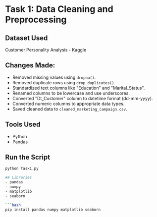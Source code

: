 # Task 1: Data Cleaning and Preprocessing

## Dataset Used
Customer Personality Analysis - Kaggle

## Changes Made:
- Removed missing values using `dropna()`.
- Removed duplicate rows using `drop_duplicates()`.
- Standardized text columns like "Education" and "Marital_Status".
- Renamed columns to be lowercase and use underscores.
- Converted "Dt_Customer" column to datetime format (dd-mm-yyyy).
- Converted numeric columns to appropriate data types.
- Saved cleaned data to `cleaned_marketing_campaign.csv`.

## Tools Used
- Python
- Pandas

## Run the Script
```bash
python Task1.py

## Libraries
- pandas
- numpy
- matplotlib
- seaborn

```bash
pip install pandas numpy matplotlib seaborn